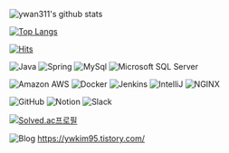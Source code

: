 
![ywan311's github stats](https://github-readme-stats.vercel.app/api?username=ywan311&show_icons=true&theme=radical)


[![Top Langs](https://github-readme-stats.vercel.app/api/top-langs/?username=ywan311&layout=compact)](https://github.com/anuraghazra/github-readme-stats)



[![Hits](https://hits.seeyoufarm.com/api/count/incr/badge.svg?url=https%3A%2F%2Fgithub.com%2Fywan311%2Fhit-counter&count_bg=%2379C83D&title_bg=%23555555&icon=&icon_color=%23E7E7E7&title=hits&edge_flat=false)](https://hits.seeyoufarm.com)


![Java](https://img.shields.io/badge/-Java-007396?style=flat-sguar&logo=java&logoColor=white)  ![Spring](https://img.shields.io/badge/-Spring-6DB33F?style=flat-sguar&logo=Spring&logoColor=white) ![MySql](https://img.shields.io/badge/-MySql-4479A1?style=flat-sguar&logo=MySql&logoColor=white) ![Microsoft SQL Server](https://img.shields.io/badge/-MsSql-CC2927?style=flat-sguar&logo=Microsoft-SQL-Server&logoColor=white) 

![Amazon AWS](https://img.shields.io/badge/-AmazonAWS-232F3E?style=flat-sguar&logo=Amazon-AWS&logoColor=white) ![Docker](https://img.shields.io/badge/-Docker-2496ED?style=flat-sguar&logo=Docker&logoColor=white) ![Jenkins](https://img.shields.io/badge/-Jenkins-D24939?style=flat-sguar&logo=Jenkins&logoColor=white) ![IntelliJ](https://img.shields.io/badge/-IntelliJ-000000?style=flat-sguar&logo=IntelliJ-IDEA&logoColor=white)  ![NGINX](https://img.shields.io/badge/-NGINX-269539?style=flat-sguar&logo=NGINX&logoColor=white)

![GitHub](https://img.shields.io/badge/-GitHub-181717?style=flat-sguar&logo=GitHub&logoColor=white) ![Notion](https://img.shields.io/badge/-Notion-000000?style=flat-sguar&logo=Notion&logoColor=white) ![Slack](https://img.shields.io/badge/-Slack-4A154B?style=flat-sguar&logo=Slack&logoColor=white)


[![Solved.ac프로필](http://mazassumnida.wtf/api/v2/generate_badge?boj=ywo311)](https://solved.ac/ywo311)

![Blog](https://img.shields.io/badge/-Blog-6DB33F?style=flat-sguar) https://ywkim95.tistory.com/
